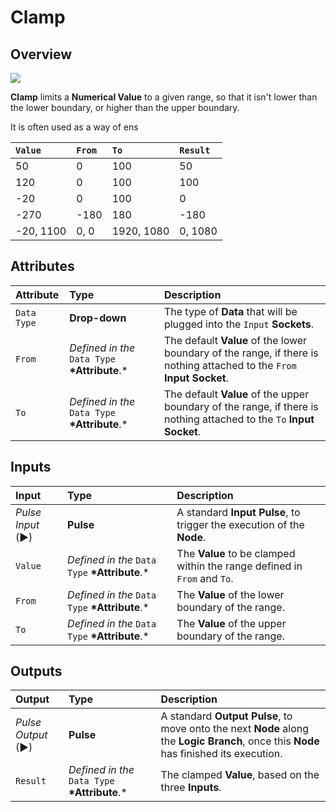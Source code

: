 # Clamp

## Overview

![](../../.gitbook/assets/node-clamp.png)

**Clamp** limits a **Numerical Value** to a given range, so that it isn't lower than the lower boundary, or higher than the upper boundary.

It is often used as a way of ens

| `Value` | `From` | `To` | `Result` |
| :--- | :--- | :--- | :--- |
| 50 | 0 | 100 | 50 |
| 120 | 0 | 100 | 100 |
| -20 | 0 | 100 | 0 |
| -270 | -180 | 180 | -180 |
| -20, 1100 | 0, 0 | 1920, 1080 | 0, 1080 |

## Attributes

| Attribute | Type | Description |
| :--- | :--- | :--- |
| `Data Type` | **Drop-down** | The type of **Data** that will be plugged into the `Input` **Sockets**. |
| `From` | _Defined in the_ `Data Type` **\*Attribute**.\* | The default **Value** of the lower boundary of the range, if there is nothing attached to the `From` **Input Socket**. |
| `To` | _Defined in the_ `Data Type` **\*Attribute**.\* | The default **Value** of the upper boundary of the range, if there is nothing attached to the `To` **Input Socket**. |

## Inputs

| Input | Type | Description |
| :--- | :--- | :--- |
| _Pulse Input_ \(►\) | **Pulse** | A standard **Input Pulse**, to trigger the execution of the **Node**. |
| `Value` | _Defined in the_ `Data Type` **\*Attribute**.\* | The **Value** to be clamped within the range defined in `From` and `To`. |
| `From` | _Defined in the_ `Data Type` **\*Attribute**.\* | The **Value** of the lower boundary of the range. |
| `To` | _Defined in the_ `Data Type` **\*Attribute**.\* | The **Value** of the upper boundary of the range. |

## Outputs

| Output | Type | Description |
| :--- | :--- | :--- |
| _Pulse Output_ \(►\) | **Pulse** | A standard **Output Pulse**, to move onto the next **Node** along the **Logic Branch**, once this **Node** has finished its execution. |
| `Result` | _Defined in the_ `Data Type` **\*Attribute**.\* | The clamped **Value**, based on the three **Inputs**. |

